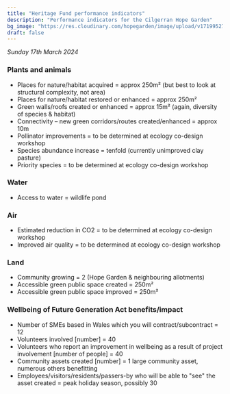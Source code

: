 ```yaml
---
title: "Heritage Fund performance indicators"
description: "Performance indicators for the Cilgerran Hope Garden"
bg_image: "https://res.cloudinary.com/hopegarden/image/upload/v1719952740/title-poppy.webp"
draft: false
---
```


*Sunday 17th March 2024*
### Plants and animals
- Places for nature/habitat acquired = approx 250m² (but best to look at structural complexity, not area)   
- Places for nature/habitat restored or enhanced = approx 250m²   
- Green walls/roofs created or enhanced = approx 15m² (again, diversity of species & habitat)   
- Connectivity – new green corridors/routes created/enhanced = approx 10m   
- Pollinator improvements = to be determined at ecology co-design workshop   
- Species abundance increase = tenfold (currently unimproved clay pasture)   
- Priority species = to be determined at ecology co-design workshop   
### Water
- Access to water = wildlife pond   
### Air
- Estimated reduction in CO2 = to be determined at ecology co-design workshop   
- Improved air quality = to be determined at ecology co-design workshop   
### Land
- Community growing = 2 (Hope Garden & neighbouring allotments)   
- Accessible green public space created = 250m²   
- Accessible green public space improved = 250m²   
### Wellbeing of Future Generation Act benefits/impact
- Number of SMEs based in Wales which you will contract/subcontract = 12   
- Volunteers involved [number] = 40   
- Volunteers who report an improvement in wellbeing as a result of project involvement [number of people] = 40   
- Community assets created [number] = 1 large community asset, numerous others benefitting   
- Employees/visitors/residents/passers-by who will be able to "see" the asset created = peak holiday season, possibly 30
